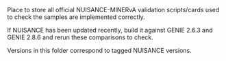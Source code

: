 Place to store all official NUISANCE-MINERvA validation scripts/cards used to check the samples are implemented correctly.

If NUISANCE has been updated recently, build it against GENIE 2.6.3 and GENIE 2.8.6 and rerun these comparisons to check.

Versions in this folder correspond to tagged NUISANCE versions.